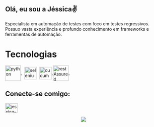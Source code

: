 ## Olá, eu sou a Jéssica✌️

Especialista em automação de testes com foco em testes regressivos. Possuo vasta experiência e profundo conhecimento em frameworks e ferramentas de automação.

# Tecnologias


<a href="https://www.java.com/pt-BR/">
      <img align="center" src="https://cdn-icons-png.flaticon.com/512/5968/5968282.png" alt="python" width="50" height="50">
</a> &nbsp;

<a href="https://www.selenium.dev" target="_blank"> 
 <img src="https://raw.githubusercontent.com/detain/svg-logos/780f25886640cef088af994181646db2f6b1a3f8/svg/selenium-logo.svg" alt="selenium" width="40" height="40" align="center"></a>&nbsp;

<a href="https://cucumber.io/">
<img align="center" src="https://cdn.jsdelivr.net/gh/devicons/devicon/icons/cucumber/cucumber-plain.svg" alt="cucumber" width="40" height="40"/>
</a>

<a href="https://rest-assured.io/">
      <img align="center" src="https://rest-assured.io/img/logo-transparent.png" alt="restAssured" width="50" height="50">
</a> &nbsp;

 
 ## Conecte-se comigo:
<a href="https://www.linkedin.com/in/j%C3%A9ssica-bianca/" target="_blank">
  <img align="center" alt="jessica-linkedin" height="30" width="40" src="https://cdn.jsdelivr.net/gh/devicons/devicon/icons/linkedin/linkedin-original.svg">
</a>

<br>
<p align="center">
<img src="https://media.giphy.com/media/QsaX5IH80OgW4w9NA0/giphy.gif">
<p>
